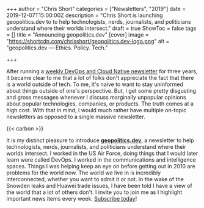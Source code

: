 +++
author = "Chris Short"
categories = ["Newsletters", "2019"]
date = 2019-12-07T15:00:00Z
description = "Chris Short is launching geopolitics.dev to to help technologists, nerds, journalists, and politicians understand where their worlds intersect."
draft = true
ShowToc = false
tags = []
title = "Announcing geopolitics.dev"
[cover]
image = "https://shortcdn.com/chrisshort/geopolitics.dev-logo.png"
alt = "geopolitics.dev — Ethics. Policy. Tech."

+++

After running a [weekly DevOps and Cloud Native newsletter](https://devopsish.com) for three years, it became clear to me that a lot of folks don't appreciate the fact that there is a world outside of tech. To me, it's naive to want to stay uninformed about things outside of one's perspective. But, I get some pretty disgusting and gross messages whenever I discuss marginally unpopular opinions about popular technologies, companies, or products. The truth comes at a high cost. With that in mind, I would much rather have multiple on-topic newsletters as opposed to a single massive newsletter.

{{< carbon >}}

It is my distinct pleasure to introduce [**geopolitics.dev**](https://geopolitics.dev), a newsletter to help technologists, nerds, journalists, and politicians understand where their worlds intersect. I worked in the US Air Force, doing things that I would later learn were called DevOps. I worked in the communications and intelligence spaces. Things I was helping keep an eye on before getting out in 2010 are problems for the world now. The world we live in is incredibly interconnected, whether you want to admit it or not. In the wake of the Snowden leaks and Huawei trade issues, I have been told I have a view of the world that a lot of others don't. I invite you to join me as I highlight important news items every week. [Subscribe today](https://geopolitics.dev/subscribe/)!

<!-- [![geopolitics.dev — Ethics. Policy. Tech.](/announcing-geopolitics.dev/geopolitics.dev-logo.png)](https://geopolitics.dev) -->
